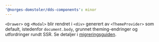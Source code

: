 ```yaml
---
'@norges-domstoler/dds-components': minor
---
```


`<Drawer>` og `<Modal>` blir rendret i `<div>` generert av `<ThemeProvider>` som default, istedenfor `document.body`, grunnet theming-endringer og utfordringer rundt SSR. Se detaljer i [migreringsguiden](https://design.domstol.no/987b33f71/p/233a8b-v17-til-v18).
